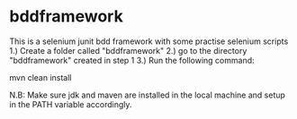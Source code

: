 # bddframework
This is a selenium junit bdd framework with some practise selenium scripts
1.) Create a folder called "bddframework"
2.) go to the directory "bddframework" created in step 1
3.) Run the following command:

mvn clean install

N.B:
Make sure jdk and maven are installed in the local machine and setup in the PATH  variable accordingly.
